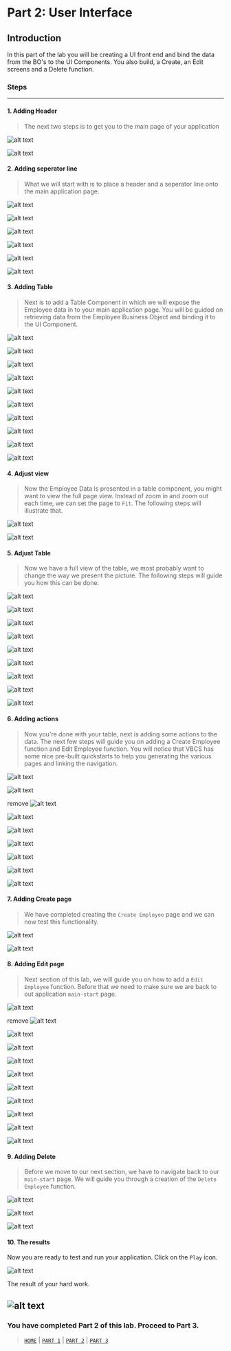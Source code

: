 # Part 2: User Interface

## Introduction
In this part of the lab you will be creating a UI front end and bind the data from the BO's to the UI Components. You also build, a Create, an Edit screens and a Delete function.

### Steps
----
#### 1. Adding Header
> The next two steps is to get you to the main page of your application

![alt text](../resources/images/ui/29.png "Logo Title Text 1") 

![alt text](../resources/images/ui/30-new.png)

#### 2. Adding seperator line
> What we will start with is to place a header and a seperator line onto the main application page.

![alt text](../resources/images/ui/31-new.png)

![alt text](../resources/images/ui/32-new.png)

![alt text](../resources/images/ui/33-new.png)

![alt text](../resources/images/ui/34-new.png)

![alt text](../resources/images/ui/35-new.png)

![alt text](../resources/images/ui/36-new.png)

#### 3. Adding Table
> Next is to add a Table Component in which we will expose the Employee data in to your main application page. You will be guided on retrieving data from the Employee Business Object and binding it to the UI Component.

![alt text](../resources/images/ui/37-new.png)

![alt text](../resources/images/ui/38-new.png)

![alt text](../resources/images/ui/39-new.png)

![alt text](../resources/images/ui/40-new.png)

![alt text](../resources/images/ui/41-new.png)

![alt text](../resources/images/ui/43-new.png)

![alt text](../resources/images/ui/44-new.png)

![alt text](../resources/images/ui/44a-new.png)

![alt text](../resources/images/ui/45-new.png)

![alt text](../resources/images/ui/46-new.png)

#### 4. Adjust view
> Now the Employee Data is presented in a table component, you might want to view the full page view. Instead of zoom in and zoom out each time, we can set the page to `Fit`. The following steps will illustrate that.

![alt text](../resources/images/ui/47.png "Logo Title Text 1")

![alt text](../resources/images/ui/48.png "Logo Title Text 1")

<!--
#### 5. Adjust Table
Now we have a full view of the table, we most probably want to change the name or the sequence of the table columns. The following steps will guide you how this can be done.

![alt text](../resources/images/ui/49.png "Logo Title Text 1")

![alt text](../resources/images/ui/50.png "Logo Title Text 1")

![alt text](../resources/images/ui/51.png "Logo Title Text 1")

![alt text](../resources/images/ui/52.png "Logo Title Text 1")

![alt text](../resources/images/ui/53.png "Logo Title Text 1")

![alt text](../resources/images/ui/54.png "Logo Title Text 1")

-->

#### 5. Adjust Table
> Now we have a full view of the table, we most probably want to change the way we present the picture. The following steps will guide you how this can be done.

![alt text](../resources/images/ui/AT-1.png)

![alt text](../resources/images/ui/AT-2.png)

![alt text](../resources/images/ui/AT-3.png)

![alt text](../resources/images/ui/AT-4.png)

![alt text](../resources/images/ui/AT-5.png)

![alt text](../resources/images/ui/AT-6.png)

![alt text](../resources/images/ui/AT-7.png)

![alt text](../resources/images/ui/AT-8.png)

![alt text](../resources/images/ui/AT-9.png)

#### 6. Adding actions
> Now you're done with your table, next is adding some actions to the data. The next few steps will guide you on adding a Create Employee function and Edit Employee function. You will notice that VBCS has some nice pre-built quickstarts to help you generating the various pages and linking the navigation.

![alt text](../resources/images/ui/55-new.png)

![alt text](../resources/images/ui/56-new.png)

remove ![alt text](../resources/images/ui/57.png)

![alt text](../resources/images/ui/58-new.png)

![alt text](../resources/images/ui/81.png)

![alt text](../resources/images/ui/59-new.png)

![alt text](../resources/images/ui/60-new.png)

![alt text](../resources/images/ui/61-new.png)

![alt text](../resources/images/ui/62-new.png)

#### 7. Adding Create page
> We have completed creating the `Create Employee` page and we can now test this functionality.

![alt text](../resources/images/ui/63-new.png)

<!-- remove ![alt text](../resources/images/ui/64.png) -->

![alt text](../resources/images/ui/65-new.png)

#### 8. Adding Edit page
> Next section of this lab, we will guide you on how to add a `Edit Employee` function. Before that we need to make sure we are back to out application `main-start` page.

![alt text](../resources/images/ui/66-new.png)

remove ![alt text](../resources/images/ui/67.png)

![alt text](../resources/images/ui/82.png)

![alt text](../resources/images/ui/68-new.png)

![alt text](../resources/images/ui/69-new.png)

![alt text](../resources/images/ui/70-new.png)

![alt text](../resources/images/ui/71-new.png)

![alt text](../resources/images/ui/72-new.png)

![alt text](../resources/images/ui/73-new.png)

![alt text](../resources/images/ui/74-new.png)

![alt text](../resources/images/ui/75-new.png)

<!-- ![alt text](../resources/images/ui/76.png) -->

#### 9. Adding Delete
> Before we move to our next section, we have to navigate back to our `main-start` page. We will guide you through a creation of the `Delete Employee` function.

![alt text](../resources/images/ui/77-new.png)

<!-- remove ![alt text](../resources/images/ui/78.png) -->

![alt text](../resources/images/ui/79-new.png)

![alt text](../resources/images/ui/80-new.png)

#### 10. The results
Now you are ready to test and run your application. Click on the `Play` icon.

![alt text](../resources/images/ui/83.png)

The result of your hard work.

![alt text](../resources/images/ui/84-new.png)
----
### You have completed Part 2 of this lab. Proceed to Part 3.

> [`HOME`](../README.md) | [`PART 1`](PART_1.md) | [`PART 2`](PART_2.md) | [`PART 3`](PART_3.md)
